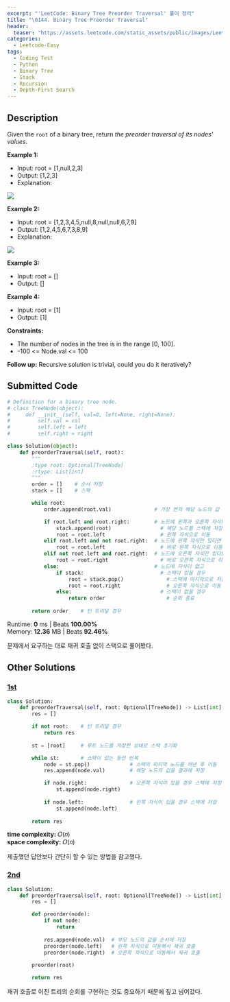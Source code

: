 ```yaml
---
excerpt: "'LeetCode: Binary Tree Preorder Traversal' 풀이 정리"
title: "\0144. Binary Tree Preorder Traversal"
header:
  teaser: "https://assets.leetcode.com/static_assets/public/images/LeetCode_Sharing.png"
categories:
  - Leetcode-Easy
tags:
  - Coding Test
  - Python
  - Binary Tree
  - Stack
  - Recursion
  - Depth-First Search
---
```


## <i class="fa-solid fa-file-lines"></i> Description

Given the `root` of a binary tree, return *the preorder traversal of its nodes' values*.

**Example 1:**

- Input: root = [1,null,2,3]
- Output: [1,2,3]
- Explanation:

![](https://assets.leetcode.com/uploads/2024/08/29/screenshot-2024-08-29-202743.png)

**Example 2:**

- Input: root = [1,2,3,4,5,null,8,null,null,6,7,9]
- Output: [1,2,4,5,6,7,3,8,9]
- Explanation:

![](https://assets.leetcode.com/uploads/2024/08/29/tree_2.png)

**Example 3:**

- Input: root = []
- Output: []

**Example 4:**

- Input: root = [1]
- Output: [1]

**Constraints:**

- The number of nodes in the tree is in the range [0, 100].
- -100 <= Node.val <= 100

**Follow up:** Recursive solution is trivial, could you do it iteratively?    

## <i class="fa-solid fa-cloud-arrow-up"></i> Submitted Code

```python
# Definition for a binary tree node.
# class TreeNode(object):
#     def __init__(self, val=0, left=None, right=None):
#         self.val = val
#         self.left = left
#         self.right = right

class Solution(object):
    def preorderTraversal(self, root):
        """
        :type root: Optional[TreeNode]
        :rtype: List[int]
        """
        order = []    # 순서 저장
        stack = []    # 스택

        while root:
            order.append(root.val)              # 가장 먼저 해당 노드의 값 저장(루트)

            if root.left and root.right:        # 노드에 왼쪽과 오른쪽 자식이 모두 있다면
                stack.append(root)                # 해당 노드를 스택에 저장하고 
                root = root.left                  # 왼쪽 자식으로 이동
            elif root.left and not root.right:  # 노드에 왼쪽 자식만 있다면
                root = root.left                  # 바로 왼쪽 자식으로 이동
            elif not root.left and root.right:  # 노드에 오른쪽 자식만 있다면
                root = root.right                 # 바로 오른쪽 자식으로 이동
            else:                               # 노드에 자식이 없고
                if stack:                         # 스택이 있을 경우 
                    root = stack.pop()              # 스택에 마지막으로 저장된 노드로 이동하고
                    root = root.right               # 오른쪽 자식으로 이동
                else:                             # 스택이 없을 경우
                    return order                    # 순회 종료
        
        return order    # 빈 트리일 경우
```
<i class="fa-solid fa-clock"></i> Runtime: **0** ms \| Beats **100.00%**    
<i class="fa-solid fa-memory"></i> Memory: **12.36** MB \| Beats **92.46%**

문제에서 요구하는 대로 재귀 호출 없이 스택으로 풀어봤다.

## <i class="fa-solid fa-flask"></i> Other Solutions

### <a href="https://leetcode.com/problems/binary-tree-preorder-traversal/solutions/6121592/video-recursive-solution-and-stack-solut-pygs/" target="_blank">1st</a>

```python
class Solution:
    def preorderTraversal(self, root: Optional[TreeNode]) -> List[int]:
        res = []

        if not root:    # 빈 트리일 경우
            return res
        
        st = [root]     # 루트 노드를 저장한 상태로 스택 초기화

        while st:       # 스택이 있는 동안 반복
            node = st.pop()             # 스택의 마지막 노드를 꺼낸 후 이동
            res.append(node.val)        # 해당 노드의 값을 결과에 저장

            if node.right:              # 오른쪽 자식이 있을 경우 스택에 저장
                st.append(node.right)
            
            if node.left:               # 왼쪽 자식이 있을 경우 스택에 저장
                st.append(node.left)
        
        return res
```
<i class="fa-solid fa-clock"></i> **time complexity:** 𝑂(𝑛)    
<i class="fa-solid fa-memory"></i> **space complexity:** 𝑂(𝑛)       

제출했던 답안보다 간단히 할 수 있는 방법을 참고했다.

### <a href="https://leetcode.com/problems/binary-tree-preorder-traversal/solutions/6121592/video-recursive-solution-and-stack-solut-pygs/" target="_blank">2nd</a>

```python
class Solution:
    def preorderTraversal(self, root: Optional[TreeNode]) -> List[int]:
        res = []

        def preorder(node):
            if not node:
                return
            
            res.append(node.val)  # 부모 노드의 값을 순서에 저장
            preorder(node.left)   # 왼쪽 자식으로 이동해서 재귀 호출
            preorder(node.right)  # 오른쪽 자식으로 이동해서 재귀 호출
        
        preorder(root)

        return res
```
재귀 호출로 이진 트리의 순회를 구현하는 것도 중요하기 때문에 짚고 넘어갔다.